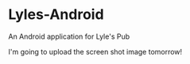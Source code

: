 # Lyles-Android
An Android application for Lyle's Pub

I'm going to upload the screen shot image tomorrow!
